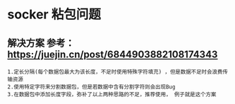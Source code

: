 # socker 粘包问题

## 解决方案 参考：https://juejin.cn/post/6844903882108174343
```
1.定长分隔(每个数据包最大为该长度，不足时使用特殊字符填充) ，但是数据不足时会浪费传输资源
2.使用特定字符来分割数据包，但是若数据中含有分割字符则会出现Bug
3.在数据包中添加长度字段，弥补了以上两种思路的不足，推荐使用， 例子就是这个方案
```

